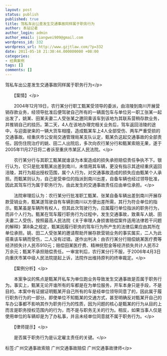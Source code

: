 ```yaml
---
layout: post
status: publish
published: true
title: 驾私车出公差发生交通事故同样属于职务行为
author: 本站记者
author_login: admin
author_email: jiangwei909@gmail.com
wordpress_id: 332
wordpress_url: http://www.gzjtlaw.com/?p=332
date: 2011-05-18 21:30:44.000000000 +08:00
categories:
- 经典案例
tags: []
comments: []
---
```

<p>驾私车出公差发生交通事故同样属于职务行为<&#47;p><p>　　【案情】<&#47;p><p>　　2004年12月19日，农行某分行职工甄某受领导的委派，由涪陵到南川开展营销存款业务，经领导批准后便驾驶自己所有的一辆面包车与单位另一职工张某一起出发了，姚某、田某夫妻二人受张某之邀同乘该车到该地为其联系营稍存款业务，并推销自己的挂历。第二天，4人在该地办理完相关业务后，驾车返回涪陵的途中，与迎面驶来的一辆大货车相撞，造成甄某车上4人全部受伤、两车严重受损的交通事故。经重庆市公安局交通管理局某支队认定，甄某负这起交通事故的全部责任。因伤住院治疗的姚、田二人出院后，多次向农行某分行和甄某索赔无果，遂于2005年11月27日将二者诉至重庆市某区人民法院。<&#47;p><p>　　农行某分行与其职工甄某就谁该为本案造成的损失承担赔偿责任争执不下。银行认为，它只是批准甄某出差到南川，未借用其车辆，更没有指示其途经重庆返回涪陵，其行为超出授权范围，属个人行为，对交通事故造成的损失应由甄某个人承担。而甄某则认为，自己是受单位的指派到南川出差，自备车辆也经过领导批准，因此其驾车行为属于职务行为，由此发生的交通事故责任应由单位承担。<&#47;p><p>　　法院审理后认为：农行某分行批准职工甄某、张某自备车辆出差到南川开展存款营销业务，甄某遂驾驶自有车辆到南川以方便出差所需，其行为符合单位的指示。甄某虽是车辆所有权人，但其此次驾驶行为，应属履行单位指派的职务行为，而非个人行为。甄某在驾车履行职务行为过程中，发生交通事故，致乘车人姚、田夫妻二人受伤，按照最高人民法院《关于审理人身损害赔偿案件适用法律若干问题的解释》第8条之规定，甄某因履行职务的驾车行为所产生的法律后果应由其所在单位承担。姚、田二人受张某的邀请帮助开展存款营销业务的事实属实，二人为此搭乘该车辆而受伤，二人没有过错。遂作出判决：由农行某分行赔偿姚某医疗费等经济损失计人民币910元；赔偿田某医疗费、精神抚慰金等经济损失共计人民币2万余元；甄某不承担赔偿责任。一审宣判后，农行某分行不服，于2006年4月3日向重庆市某中级人民法院提起上诉，法院作出维持原判的终审裁定。<&#47;p><p>　　【案例分析】<&#47;p><p>　　本案争议的焦点是甄某开私车为单位跑业务导致发生交通事故是否属于职务行为。事实上，甄某无论开谁所有的车都是在为单位服务，开车本身只是手段，不是目的。本案中有证据证明甄某开自己所有的车是经单位领导同意了的，因此属于履行职务行为的一部分。即使单位不知甄某的交通方式，甚至明确反对甄某开自己的车办公事都不影响其作为职务行为的性质，因为问题的核心是甄某的行为从目的上而言是职务授权范围内的行为，而不是与职务无关的行为。相反，如果当事人仅是使用单位的车辆却是为了办私事，并且未经单位同意就不属于职务行为。<&#47;p><p>　　【律师提示】<&#47;p><p>　　是否属于职务行为是认定雇主责任的关键。<&#47;p><br&#47;><p>标签:广州交通事故索赔 广州交通事故赔偿 广州交通事故律师<&#47;p>
